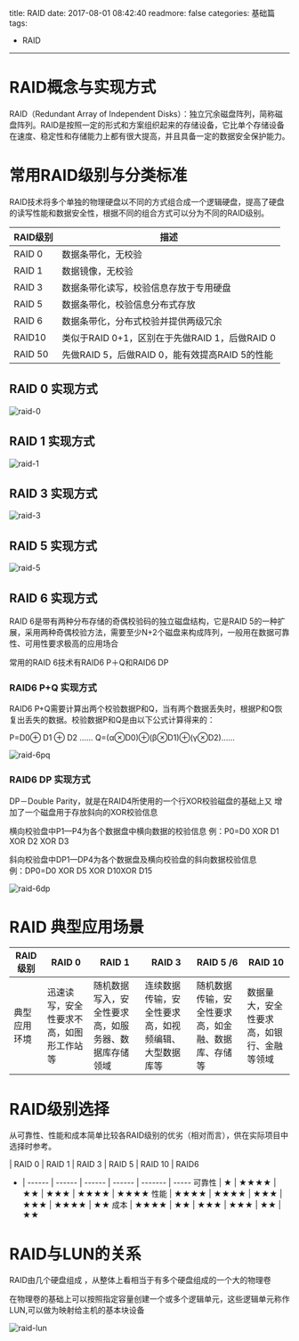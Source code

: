 title: RAID
date: 2017-08-01 08:42:40
readmore: false
categories: 基础篇
tags:
- RAID
---

# RAID概念与实现方式

RAID（Redundant  Array  of  Independent  Disks）：独立冗余磁盘阵列，简称磁盘阵列。RAID是按照一定的形式和方案组织起来的存储设备，它比单个存储设备在速度、稳定性和存储能力上都有很大提高，并且具备一定的数据安全保护能力。



# 常用RAID级别与分类标准

RAID技术将多个单独的物理硬盘以不同的方式组合成一个逻辑硬盘，提高了硬盘的读写性能和数据安全性，根据不同的组合方式可以分为不同的RAID级别。 

RAID级别 | 描述
-------- | ----
RAID 0 | 数据条带化，无校验
RAID 1 | 数据镜像，无校验
RAID 3 | 数据条带化读写，校验信息存放于专用硬盘
RAID 5 | 数据条带化，校验信息分布式存放
RAID 6 | 数据条带化，分布式校验并提供两级冗余
RAID10 | 类似于RAID 0+1，区别在于先做RAID 1，后做RAID 0
RAID 50 | 先做RAID 5，后做RAID 0，能有效提高RAID 5的性能

## RAID 0 实现方式

![raid-0](/images/raid/raid-0.jpg)

## RAID 1 实现方式

![raid-1](/images/raid/raid-1.jpg)

## RAID 3 实现方式

![raid-3](/images/raid/raid-3.jpg)

## RAID 5 实现方式

![raid-5](/images/raid/raid-5.jpg)

## RAID 6 实现方式

RAID  6是带有两种分布存储的奇偶校验码的独立磁盘结构，它是RAID  5的一种扩展，采用两种奇偶校验方法，需要至少N+2个磁盘来构成阵列，一般用在数据可靠性、可用性要求极高的应用场合

常用的RAID 6技术有RAID6 P＋Q和RAID6 DP 

### RAID6 P+Q 实现方式

RAID6  P+Q需要计算出两个校验数据P和Q，当有两个数据丢失时，根据P和Q恢复出丢失的数据。校验数据P和Q是由以下公式计算得来的：

P=D0⊕ D1 ⊕ D2 ……
Q=(α⊗D0)⊕(β⊗D1)⊕(γ⊗D2)……

![raid-6pq](/images/raid/raid-6pq.jpg)

### RAID6 DP 实现方式

DP－Double  Parity，就是在RAID4所使用的一个行XOR校验磁盘的基础上又
增加了一个磁盘用于存放斜向的XOR校验信息

横向校验盘中P1—P4为各个数据盘中横向数据的校验信息
例：P0=D0 XOR D1 XOR D2 XOR D3

斜向校验盘中DP1—DP4为各个数据盘及横向校验盘的斜向数据校验信息  
例：DP0=D0 XOR D5 XOR D10XOR D15

![raid-6dp](/images/raid/raid-6dp.jpg)



# RAID 典型应用场景

RAID级别 | RAID 0 | RAID 1 | RAID 3 | RAID 5 /6 | RAID 10
-------- | ------ | ------ | ------ | --------- | -------
典型应用环境 | 迅速读写，安全性要求不高，如图形工作站等 | 随机数据写入，安全性要求高，如服务器、数据库存储领域 | 连续数据传输，安全性要求高，如视频编辑、大型数据库等 | 随机数据传输，安全性要求高，如金融、数据库、存储等 | 数据量大，安全性要求高，如银行、金融等领域



# RAID级别选择

从可靠性、性能和成本简单比较各RAID级别的优劣（相对而言），供在实际项目中选择时参考。

  | RAID 0 | RAID 1 | RAID 3 | RAID 5 | RAID 10 | RAID6
- | ------ | ------ | ------ | ------ | ------- | -----
可靠性 | ★ | ★★★★ | ★★ | ★★★ | ★★★★ | ★★★★
性能 | ★★★★ | ★★★★ | ★★★ | ★★★ | ★★★★ | ★★
成本 | ★★★★ | ★★ | ★★★ | ★★★ | ★★ | ★★ 



# RAID与LUN的关系

RAID由几个硬盘组成  ，从整体上看相当于有多个硬盘组成的一个大的物理卷

在物理卷的基础上可以按照指定容量创建一个或多个逻辑单元，这些逻辑单元称作LUN,可以做为映射给主机的基本块设备

![raid-lun](/images/raid/raid-lun.jpg)
